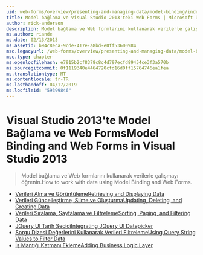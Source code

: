 ```yaml
---
uid: web-forms/overview/presenting-and-managing-data/model-binding/index
title: Model bağlama ve Visual Studio 2013'teki Web Forms | Microsoft Docs
author: rick-anderson
description: Model bağlama ve Web formlarını kullanarak verilerle çalışmayı öğrenin.
ms.author: riande
ms.date: 02/13/2013
ms.assetid: b94c8eca-9cde-417e-a8bd-e0ff53600984
msc.legacyurl: /web-forms/overview/presenting-and-managing-data/model-binding
msc.type: chapter
ms.openlocfilehash: e7915b2cf8378c8c4d797ecfd89454ce3f3a570b
ms.sourcegitcommit: 0f1119340e4464720cfd16d0ff15764746ea1fea
ms.translationtype: MT
ms.contentlocale: tr-TR
ms.lasthandoff: 04/17/2019
ms.locfileid: "59399846"
---
```

# <a name="model-binding-and-web-forms-in-visual-studio-2013"></a><span data-ttu-id="e3419-103">Visual Studio 2013'te Model Bağlama ve Web Forms</span><span class="sxs-lookup"><span data-stu-id="e3419-103">Model Binding and Web Forms in Visual Studio 2013</span></span>

> <span data-ttu-id="e3419-104">Model bağlama ve Web formlarını kullanarak verilerle çalışmayı öğrenin.</span><span class="sxs-lookup"><span data-stu-id="e3419-104">How to work with data using Model Binding and Web Forms.</span></span>


- [<span data-ttu-id="e3419-105">Verileri Alma ve Görüntüleme</span><span class="sxs-lookup"><span data-stu-id="e3419-105">Retrieving and Displaying Data</span></span>](retrieving-data.md)
- [<span data-ttu-id="e3419-106">Verileri Güncelleştirme, Silme ve Oluşturma</span><span class="sxs-lookup"><span data-stu-id="e3419-106">Updating, Deleting, and Creating Data</span></span>](updating-deleting-and-creating-data.md)
- [<span data-ttu-id="e3419-107">Verileri Sıralama, Sayfalama ve Filtreleme</span><span class="sxs-lookup"><span data-stu-id="e3419-107">Sorting, Paging, and Filtering Data</span></span>](sorting-paging-and-filtering-data.md)
- [<span data-ttu-id="e3419-108">JQuery UI Tarih Seçici</span><span class="sxs-lookup"><span data-stu-id="e3419-108">Integrating JQuery UI Datepicker</span></span>](integrating-jquery-ui.md)
- [<span data-ttu-id="e3419-109">Sorgu Dizesi Değerlerini Kullanarak Verileri Filtreleme</span><span class="sxs-lookup"><span data-stu-id="e3419-109">Using Query String Values to Filter Data</span></span>](using-query-string-values-to-retrieve-data.md)
- [<span data-ttu-id="e3419-110">İş Mantığı Katmanı Ekleme</span><span class="sxs-lookup"><span data-stu-id="e3419-110">Adding Business Logic Layer</span></span>](adding-business-logic-layer.md)
